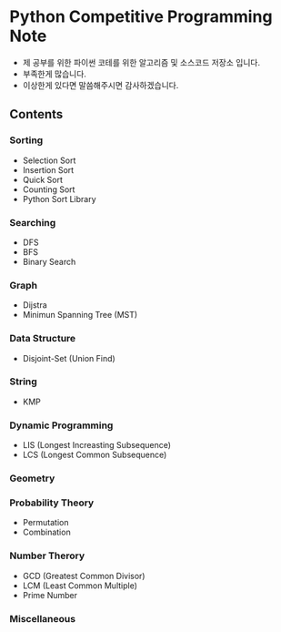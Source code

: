 # Python Competitive Programming Note
* 제 공부를 위한 파이썬 코테를 위한 알고리즘 및 소스코드 저장소 입니다.
* 부족한게 많습니다. 
* 이상한게 있다면 말씀해주시면 감사하겠습니다.
## Contents
### Sorting
* Selection Sort
* Insertion Sort
* Quick Sort
* Counting Sort
* Python Sort Library
### Searching
* DFS
* BFS
* Binary Search
### Graph
* Dijstra
* Minimun Spanning Tree (MST)
### Data Structure
* Disjoint-Set (Union Find)
### String
* KMP
### Dynamic Programming
* LIS (Longest Increasting Subsequence)
* LCS (Longest Common Subsequence)
### Geometry
### Probability Theory
* Permutation
* Combination
### Number Therory
* GCD (Greatest Common Divisor)
* LCM (Least Common Multiple)
* Prime Number
### Miscellaneous
